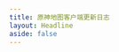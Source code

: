 ```yaml
---
title: 原神地图客户端更新日志
layout: Headline
aside: false
---
```


<script>
    if(!import.meta.env.SSR && window)
        window.location.href = `../blog/${window.VITE_BLOG_CHANGELOG_WEB_EN_ID}`;
</script>
